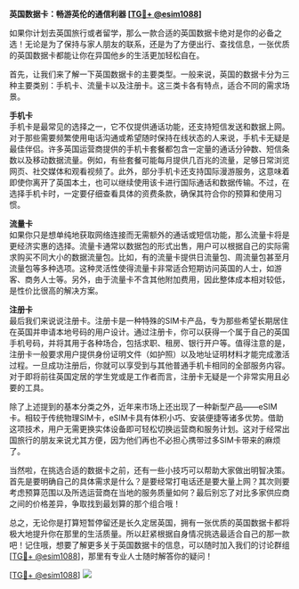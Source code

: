 **英国数据卡：畅游英伦的通信利器 [[TG💪+ @esim1088](https://t.me/s/esim1088)]**

如果你计划去英国旅行或者留学，那么一款合适的英国数据卡绝对是你的必备之选！无论是为了保持与家人朋友的联系，还是为了方便出行、查找信息，一张优质的英国数据卡都能让你在异国他乡的生活更加轻松自在。

首先，让我们来了解一下英国数据卡的主要类型。一般来说，英国的数据卡分为三种主要类别：手机卡、流量卡以及注册卡。这三类卡各有特点，适合不同的需求场景。

**手机卡**  
手机卡是最常见的选择之一，它不仅提供通话功能，还支持短信发送和数据上网。对于那些需要频繁使用电话沟通或希望随时保持在线状态的人来说，手机卡无疑是最佳伴侣。许多英国运营商提供的手机卡套餐都包含一定量的通话分钟数、短信条数以及移动数据流量。例如，有些套餐可能每月提供几百兆的流量，足够日常浏览网页、社交媒体和观看视频了。此外，部分手机卡还支持国际漫游服务，这意味着即使你离开了英国本土，也可以继续使用该卡进行国际通话和数据传输。不过，在选择手机卡时，一定要仔细查看具体的资费条款，确保其符合你的预算和使用习惯。

**流量卡**  
如果你只是想单纯地获取网络连接而无需额外的通话或短信功能，那么流量卡将是更经济实惠的选择。流量卡通常以数据包的形式出售，用户可以根据自己的实际需求购买不同大小的数据流量包。比如，有的流量卡提供日流量包、周流量包甚至月流量包等多种选项。这种灵活性使得流量卡非常适合短期访问英国的人士，如游客、商务人士等。另外，由于流量卡不含其他附加费用，因此整体成本相对较低，是性价比很高的解决方案。

**注册卡**  
最后我们来说说注册卡。注册卡是一种特殊的SIM卡产品，专为那些希望长期居住在英国并申请本地号码的用户设计。通过注册卡，你可以获得一个属于自己的英国手机号码，并将其用于各种场合，包括求职、租房、银行开户等。值得注意的是，注册卡一般要求用户提供身份证明文件（如护照）以及地址证明材料才能完成激活过程。一旦成功注册后，你就可以享受到与其他普通手机卡相同的全部服务内容。对于即将前往英国定居的学生党或是工作者而言，注册卡无疑是一个非常实用且必要的工具。

除了上述提到的基本分类之外，近年来市场上还出现了一种新型产品——eSIM卡。相较于传统物理SIM卡，eSIM卡具有体积小巧、安装便捷等诸多优势。借助这项技术，用户无需更换实体设备即可轻松切换运营商和服务计划。这对于经常出国旅行的朋友来说尤其方便，因为他们再也不必担心携带过多SIM卡带来的麻烦了。

当然啦，在挑选合适的数据卡之前，还有一些小技巧可以帮助大家做出明智决策。首先是要明确自己的具体需求是什么？是要经常打电话还是要大量上网？其次则要考虑预算范围以及所选运营商在当地的服务质量如何？最后别忘了对比多家供应商之间的价格差异，争取找到最划算的那个组合哦！

总之，无论你是打算短暂停留还是长久定居英国，拥有一张优质的英国数据卡都将极大地提升你在那里的生活质量。所以赶紧根据自身情况挑选最适合自己的那一款吧！记住哦，想要了解更多关于英国数据卡的信息，可以随时加入我们的讨论群组[[TG💪+ @esim1088](https://t.me/s/esim1088)]，那里有专业人士随时解答你的疑问！

[[TG💪+ @esim1088](https://t.me/s/esim1088)] ![](https://i.postimg.cc/4NQfJmqS/Snipaste-2025-05-13-00-14-12.png)